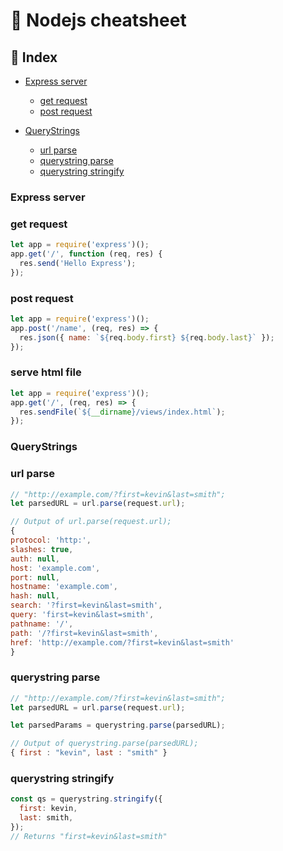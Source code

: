 # :tada: Nodejs cheatsheet

## :pencil: Index

- [Express server](#Express-server)

  - [get request](#get-request)
  - [post request](#post-request)

- [QueryStrings](#QueryStrings)

  - [url parse](#url-parse)
  - [querystring parse](#querystring-parse)
  - [querystring stringify](#querystring-stringify)

### Express server

### get request

```js
let app = require('express')();
app.get('/', function (req, res) {
  res.send('Hello Express');
});
```

### post request

```js
let app = require('express')();
app.post('/name', (req, res) => {
  res.json({ name: `${req.body.first} ${req.body.last}` });
});
```

### serve html file

```js
let app = require('express')();
app.get('/', (req, res) => {
  res.sendFile(`${__dirname}/views/index.html`);
});
```

### QueryStrings

### url parse

```js
// "http://example.com/?first=kevin&last=smith";
let parsedURL = url.parse(request.url);

// Output of url.parse(request.url);
{
protocol: 'http:',
slashes: true,
auth: null,
host: 'example.com',
port: null,
hostname: 'example.com',
hash: null,
search: '?first=kevin&last=smith',
query: 'first=kevin&last=smith',
pathname: '/',
path: '/?first=kevin&last=smith',
href: 'http://example.com/?first=kevin&last=smith'
}

```

### querystring parse

```js
// "http://example.com/?first=kevin&last=smith";
let parsedURL = url.parse(request.url);

let parsedParams = querystring.parse(parsedURL);

// Output of querystring.parse(parsedURL);
{ first : "kevin", last : "smith" }
```

### querystring stringify

```js
const qs = querystring.stringify({
  first: kevin,
  last: smith,
});
// Returns "first=kevin&last=smith"
```
